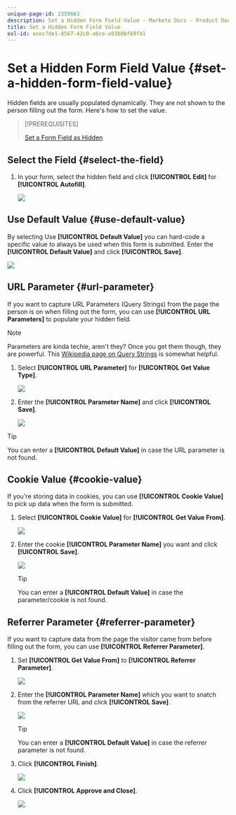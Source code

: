 ```yaml
---
unique-page-id: 2359663
description: Set a Hidden Form Field Value - Marketo Docs - Product Documentation
title: Set a Hidden Form Field Value
exl-id: acec7de1-8567-42c0-a6ce-a91b0bf69f41
---
```

# Set a Hidden Form Field Value {#set-a-hidden-form-field-value}

Hidden fields are usually populated dynamically. They are not shown to the person filling out the form. Here's how to set the value.

>[!PREREQUISITES]
>
>[Set a Form Field as Hidden](/help/marketo/product-docs/demand-generation/forms/form-fields/set-a-form-field-as-hidden.md)

## Select the Field {#select-the-field}

1. In your form, select the hidden field and click **[!UICONTROL Edit]** for **[!UICONTROL Autofill]**.

   ![](assets/autofill.png)

## Use Default Value {#use-default-value}

By selecting Use **[!UICONTROL Default Value]** you can hard-code a specific value to always be used when this form is submitted. Enter the **[!UICONTROL Default Value]** and click **[!UICONTROL Save]**.

![](assets/image2014-9-15-13-3a5-3a27.png)

## URL Parameter {#url-parameter}

If you want to capture URL Parameters (Query Strings) from the page the person is on when filling out the form, you can use **[!UICONTROL URL Parameters]** to populate your hidden field.

>[!NOTE]
>
>Parameters are kinda techie, aren't they? Once you get them though, they are powerful. This [Wikipedia page on Query Strings](https://en.wikipedia.org/wiki/Query_string) is somewhat helpful.

1. Select **[!UICONTROL URL Parameter]** for **[!UICONTROL Get Value Type]**.

   ![](assets/image2014-9-15-13-3a6-3a48.png)

1. Enter the **[!UICONTROL Parameter Name]** and click **[!UICONTROL Save]**.

   ![](assets/image2014-9-15-13-3a7-3a35.png)

>[!TIP]
>
>You can enter a **[!UICONTROL Default Value]** in case the URL parameter is not found.

## Cookie Value {#cookie-value}

If you're storing data in cookies, you can use **[!UICONTROL Cookie Value]** to pick up data when the form is submitted.

1. Select **[!UICONTROL Cookie Value]** for **[!UICONTROL Get Value From]**.

   ![](assets/image2014-9-15-13-3a8-3a21.png)

1. Enter the cookie **[!UICONTROL Parameter Name]** you want and click **[!UICONTROL Save]**.

   ![](assets/image2014-9-15-13-3a8-3a43.png)

   >[!TIP]
   >
   >You can enter a **[!UICONTROL Default Value]** in case the parameter/cookie is not found.

## Referrer Parameter {#referrer-parameter}

If you want to capture data from the page the visitor came from before filling out the form, you can use **[!UICONTROL Referrer Parameter]**.

1. Set **[!UICONTROL Get Value From]** to **[!UICONTROL Referrer Parameter]**.

   ![](assets/image2014-9-15-13-3a9-3a31.png)

1. Enter the **[!UICONTROL Parameter Name]** which you want to snatch from the referrer URL and click **[!UICONTROL Save]**.

   ![](assets/image2014-9-15-13-3a9-3a56.png)

   >[!TIP]
   >
   >You can enter a **[!UICONTROL Default Value]** in case the referrer parameter is not found.

1. Click **[!UICONTROL Finish]**.

   ![](assets/image2014-9-15-13-3a10-3a26.png)

1. Click **[!UICONTROL Approve and Close]**.

   ![](assets/image2014-9-15-13-3a10-3a43.png)
